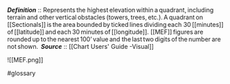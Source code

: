 ***Definition***    :: Represents the
highest elevation within a quadrant, including terrain and
other vertical obstacles (towers, trees, etc.). A quadrant on
[[Sectionals]] is the area bounded by ticked lines dividing each
30 [[minutes]] of [[latitude]] and each 30 minutes of [[longitude]].
[[MEF]] figures are rounded up to the nearest 100’ value and
the last two digits of the number are not shown. 
***Source***         :: [[Chart Users' Guide -Visual]]

![[MEF.png]]

#glossary